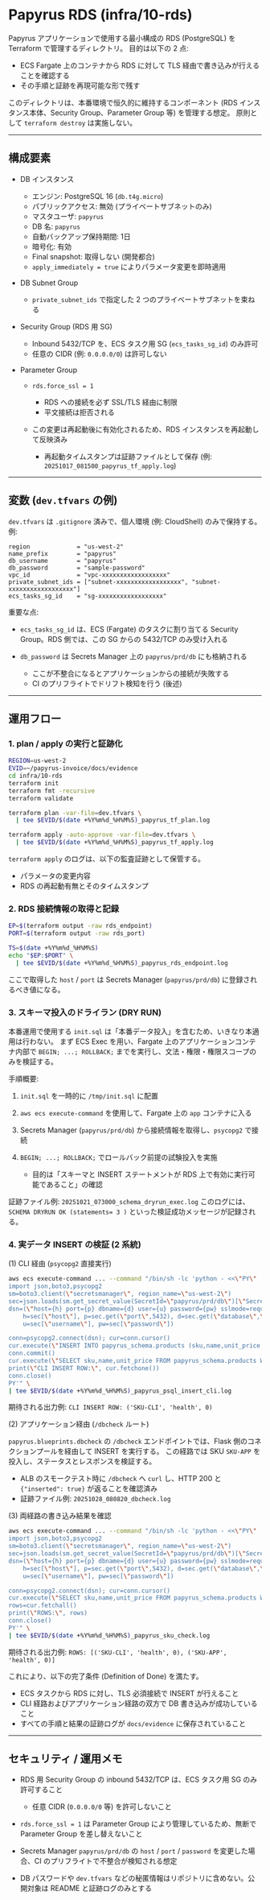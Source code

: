 # Papyrus RDS (infra/10-rds)

Papyrus アプリケーションで使用する最小構成の RDS (PostgreSQL) を Terraform で管理するディレクトリ。
目的は以下の 2 点:

- ECS Fargate 上のコンテナから RDS に対して TLS 経由で書き込みが行えることを確認する
- その手順と証跡を再現可能な形で残す

このディレクトリは、本番環境で恒久的に維持するコンポーネント (RDS インスタンス本体、Security Group、Parameter Group 等) を管理する想定。
原則として `terraform destroy` は実施しない。

---

## 構成要素

- DB インスタンス

  - エンジン: PostgreSQL 16 (`db.t4g.micro`)
  - パブリックアクセス: 無効 (プライベートサブネットのみ)
  - マスタユーザ: `papyrus`
  - DB 名: `papyrus`
  - 自動バックアップ保持期間: 1日
  - 暗号化: 有効
  - Final snapshot: 取得しない (開発都合)
  - `apply_immediately = true` によりパラメータ変更を即時適用

- DB Subnet Group

  - `private_subnet_ids` で指定した 2 つのプライベートサブネットを束ねる

- Security Group (RDS 用 SG)

  - Inbound 5432/TCP を、ECS タスク用 SG (`ecs_tasks_sg_id`) のみ許可
  - 任意の CIDR (例: `0.0.0.0/0`) は許可しない

- Parameter Group

  - `rds.force_ssl = 1`

    - RDS への接続を必ず SSL/TLS 経由に制限
    - 平文接続は拒否される
  - この変更は再起動後に有効化されるため、RDS インスタンスを再起動して反映済み

    - 再起動タイムスタンプは証跡ファイルとして保存 (例: `20251017_081500_papyrus_tf_apply.log`)

---

## 変数 (`dev.tfvars` の例)

`dev.tfvars` は `.gitignore` 済みで、個人環境 (例: CloudShell) のみで保持する。例:

```hcl
region             = "us-west-2"
name_prefix        = "papyrus"
db_username        = "papyrus"
db_password        = "sample-password"
vpc_id             = "vpc-xxxxxxxxxxxxxxxxxx"
private_subnet_ids = ["subnet-xxxxxxxxxxxxxxxxxx", "subnet-xxxxxxxxxxxxxxxxxx"]
ecs_tasks_sg_id    = "sg-xxxxxxxxxxxxxxxxxx"
```

重要な点:

- `ecs_tasks_sg_id` は、ECS (Fargate) のタスクに割り当てる Security Group。RDS 側では、この SG からの 5432/TCP のみ受け入れる
- `db_password` は Secrets Manager 上の `papyrus/prd/db` にも格納される

  - ここが不整合になるとアプリケーションからの接続が失敗する
  - CI のプリフライトでドリフト検知を行う (後述)

---

## 運用フロー

### 1. plan / apply の実行と証跡化

```bash
REGION=us-west-2
EVID=~/papyrus-invoice/docs/evidence
cd infra/10-rds
terraform init
terraform fmt -recursive
terraform validate

terraform plan -var-file=dev.tfvars \
  | tee $EVID/$(date +%Y%m%d_%H%M%S)_papyrus_tf_plan.log

terraform apply -auto-approve -var-file=dev.tfvars \
  | tee $EVID/$(date +%Y%m%d_%H%M%S)_papyrus_tf_apply.log
```

`terraform apply` のログは、以下の監査証跡として保管する。

- パラメータの変更内容
- RDS の再起動有無とそのタイムスタンプ

### 2. RDS 接続情報の取得と記録

```bash
EP=$(terraform output -raw rds_endpoint)
PORT=$(terraform output -raw rds_port)

TS=$(date +%Y%m%d_%H%M%S)
echo "$EP:$PORT" \
  | tee $EVID/$(date +%Y%m%d_%H%M%S)_papyrus_rds_endpoint.log
```

ここで取得した `host` / `port` は Secrets Manager (`papyrus/prd/db`) に登録されるべき値になる。

### 3. スキーマ投入のドライラン (DRY RUN)

本番運用で使用する `init.sql` は「本番データ投入」を含むため、いきなり本適用は行わない。
まず ECS Exec を用い、Fargate 上のアプリケーションコンテナ内部で `BEGIN; ...; ROLLBACK;` までを実行し、文法・権限・権限スコープのみを検証する。

手順概要:

1. `init.sql` を一時的に `/tmp/init.sql` に配置
2. `aws ecs execute-command` を使用して、Fargate 上の `app` コンテナに入る
3. Secrets Manager (`papyrus/prd/db`) から接続情報を取得し、`psycopg2` で接続
4. `BEGIN; ...; ROLLBACK;` でロールバック前提の試験投入を実施

   - 目的は「スキーマと INSERT ステートメントが RDS 上で有効に実行可能であること」の確認

証跡ファイル例:
`20251021_073000_schema_dryrun_exec.log`
このログには、`SCHEMA DRYRUN OK (statements= 3 )` といった検証成功メッセージが記録される。

### 4. 実データ INSERT の検証 (2 系統)

(1) CLI 経由 (`psycopg2` 直接実行)

```bash
aws ecs execute-command ... --command "/bin/sh -lc 'python - <<\"PY\"
import json,boto3,psycopg2
sm=boto3.client(\"secretsmanager\", region_name=\"us-west-2\")
sec=json.loads(sm.get_secret_value(SecretId=\"papyrus/prd/db\")[\"SecretString\"])
dsn=(\"host={h} port={p} dbname={d} user={u} password={pw} sslmode=require\").format(
    h=sec[\"host\"], p=sec.get(\"port\",5432), d=sec.get(\"database\",\"papyrus\"),
    u=sec[\"username\"], pw=sec[\"password\"])

conn=psycopg2.connect(dsn); cur=conn.cursor()
cur.execute(\"INSERT INTO papyrus_schema.products (sku,name,unit_price,note) VALUES ('SKU-CLI','health',0,'probe') ON CONFLICT (sku) DO NOTHING;\")
conn.commit()
cur.execute(\"SELECT sku,name,unit_price FROM papyrus_schema.products WHERE sku='SKU-CLI';\")
print(\"CLI INSERT ROW:\", cur.fetchone())
conn.close()
PY'" \
| tee $EVID/$(date +%Y%m%d_%H%M%S)_papyrus_psql_insert_cli.log
```

期待される出力例:
`CLI INSERT ROW: ('SKU-CLI', 'health', 0)`

(2) アプリケーション経由 (`/dbcheck` ルート)

`papyrus.blueprints.dbcheck` の `/dbcheck` エンドポイントでは、Flask 側のコネクションプールを経由して INSERT を実行する。
この経路では SKU `SKU-APP` を投入し、ステータスとレスポンスを検証する。

- ALB のスモークテスト時に `/dbcheck` へ `curl` し、HTTP 200 と `{"inserted": true}` が返ることを確認済み
- 証跡ファイル例:
  `20251028_080820_dbcheck.log`

(3) 両経路の書き込み結果を確認

```bash
aws ecs execute-command ... --command "/bin/sh -lc 'python - <<\"PY\"
import json,boto3,psycopg2
sm=boto3.client(\"secretsmanager\", region_name=\"us-west-2\")
sec=json.loads(sm.get_secret_value(SecretId=\"papyrus/prd/db\")[\"SecretString\"])
dsn=(\"host={h} port={p} dbname={d} user={u} password={pw} sslmode=require\").format(
    h=sec[\"host\"], p=sec.get(\"port\",5432), d=sec.get(\"database\",\"papyrus\"),
    u=sec[\"username\"], pw=sec[\"password\"])

conn=psycopg2.connect(dsn); cur=conn.cursor()
cur.execute(\"SELECT sku,name,unit_price FROM papyrus_schema.products WHERE sku IN ('SKU-CLI','SKU-APP');\")
rows=cur.fetchall()
print(\"ROWS:\", rows)
conn.close()
PY'" \
| tee $EVID/$(date +%Y%m%d_%H%M%S)_papyrus_sku_check.log
```

期待される出力例:
`ROWS: [('SKU-CLI', 'health', 0), ('SKU-APP', 'health', 0)]`

これにより、以下の完了条件 (Definition of Done) を満たす。

- ECS タスクから RDS に対し、TLS 必須接続で INSERT が行えること
- CLI 経路およびアプリケーション経路の双方で DB 書き込みが成功していること
- すべての手順と結果の証跡ログが `docs/evidence` に保存されていること

---

## セキュリティ / 運用メモ

- RDS 用 Security Group の inbound 5432/TCP は、ECS タスク用 SG のみ許可すること

  - 任意 CIDR (`0.0.0.0/0` 等) を許可しないこと
- `rds.force_ssl = 1` は Parameter Group により管理しているため、無断で Parameter Group を差し替えないこと
- Secrets Manager `papyrus/prd/db` の `host` / `port` / `password` を変更した場合、CI のプリフライトで不整合が検知される想定
- DB パスワードや `dev.tfvars` などの秘匿情報はリポジトリに含めない。公開対象は README と証跡ログのみとする